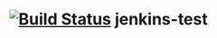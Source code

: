 [![Build Status](https://dev.azure.com/OceanYin/OceanTest/_apis/build/status/OYin-Quest.jenkins-test?branchName=master)](https://dev.azure.com/OceanYin/OceanTest/_build/latest?definitionId=1&branchName=master)
jenkins-test
============
